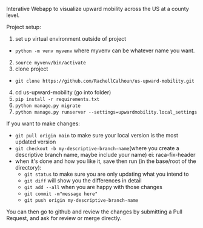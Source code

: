 Interative Webapp to visualize upward mobility across the US at a county level.


Project setup:


1. set up virtual environment outside of project
- `python -m venv myvenv` where myvenv can be whatever name you want.

2. `source myvenv/bin/activate`
3.  clone project
 - `git clone https://github.com/RachellCalhoun/us-upward-mobility.git`
4. cd us-upward-mobility (go into folder)
5. `pip install -r requirements.txt`
6. `python manage.py migrate`
7. `python manage.py runserver --settings=upwardmobility.local_settings`


If you want to make changes:
- `git pull origin main` to make sure your local version is the most updated version
- `git checkout -b my-descriptive-branch-name`(where you create a descriptive branch name, maybe include your name) ei: raca-fix-header
- when it's done and how you like it, save then run (in the base/root of the directory):
   - `git status` to make sure you are only updating what you intend to
   - `git diff` will show you the differences in detail
   - `git add --all` when you are happy with those changes
   - `git commit -m"message here"`
   - `git push origin my-descriptive-branch-name`


You can then go to github and review the changes by submitting a Pull Request, and ask for review or merge directly.